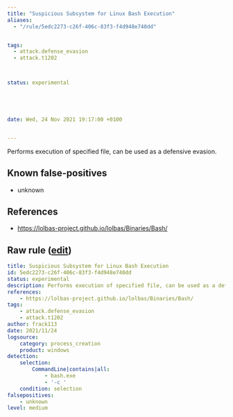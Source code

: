 ```yaml
---
title: "Suspicious Subsystem for Linux Bash Execution"
aliases:
  - "/rule/5edc2273-c26f-406c-83f3-f4d948e740dd"


tags:
  - attack.defense_evasion
  - attack.t1202



status: experimental





date: Wed, 24 Nov 2021 19:17:00 +0100


---
```


Performs execution of specified file, can be used as a defensive evasion.

<!--more-->


## Known false-positives

* unknown



## References

* https://lolbas-project.github.io/lolbas/Binaries/Bash/


## Raw rule ([edit](https://github.com/SigmaHQ/sigma/edit/master/rules/windows/process_creation/proc_creation_win_lobas_bash.yml))
```yaml
title: Suspicious Subsystem for Linux Bash Execution
id: 5edc2273-c26f-406c-83f3-f4d948e740dd
status: experimental
description: Performs execution of specified file, can be used as a defensive evasion. 
references:
    - https://lolbas-project.github.io/lolbas/Binaries/Bash/
tags:
    - attack.defense_evasion
    - attack.t1202
author: frack113
date: 2021/11/24
logsource:
    category: process_creation
    product: windows
detection:
    selection:
        CommandLine|contains|all:
            - bash.exe
            - '-c '
    condition: selection
falsepositives:
    - unknown
level: medium

```
